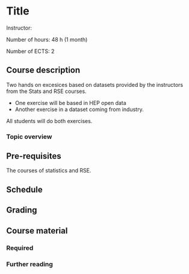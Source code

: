 # Title

Instructor:

Number of hours: 48 h (1 month)

Number of ECTS: 2

## Course description

Two hands on excesices based on datasets provided by the instructors from the Stats and RSE courses.

* One exercise will be based in HEP open data
* Another exercise in a dataset coming from industry.

All students will do both exercises.

### Topic overview

## Pre-requisites

The courses of statistics and RSE. 

## Schedule

## Grading

## Course material

### Required
### Further reading
